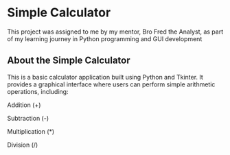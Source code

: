 # Simple Calculator 
This project was assigned to me by my mentor, Bro Fred the Analyst, as part of my learning journey in Python programming and GUI development
## About the Simple Calculator
This is a basic calculator application built using Python and Tkinter. It provides a graphical interface where users can perform simple arithmetic operations, including:

Addition (+)

Subtraction (-)

Multiplication (*)

Division (/)
